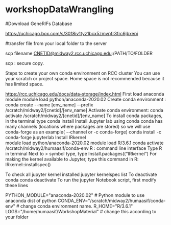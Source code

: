 # workshopDataWrangling

#Download GeneRIFs Database

https://uchicago.box.com/s/3018iv1tyz1bcx5zmvpfr3frc6jbxepi

#transfer file from your local folder to the server

scp filename CNETID@midway2.rcc.uchicago.edu:/PATH/TO/FOLDER
  
scp : secure copy.  

Steps to create your own conda environment on RCC cluster
You can use your scratch or project space. Home space is not recommended because it has limited space. 

https://rcc.uchicago.edu/docs/data-storage/index.html
First load anaconda module
module load python/anaconda-2020.02
 Create conda environment :
conda create --name [env_name] --prefix /scratch/midway2/[cnetid]/[env_name]
Activate conda environment:
conda activate  /scratch/midway2/[cnetid]/[env_name]
To install conda packages, in the terminal type
conda install
Install Jupyter lab using conda
conda has many channels (locations where packages are stored) so we will use conda-forge as an example( --channel or  -c conda-forge)
conda install -c conda-forge jupyterlab
Install IRkernel  
module load python/anaconda-2020.02
module load R/3.6.1
conda activate /scratch/midway2/humaasif/conda-env
R : command line interface
Type R in terminal
Next to > symbol type, type
Install.packages((“IRkernel”)
For making the kernel available to Jupyter,  type this command in R:
IRkernel::installspec()

To check all jupyter kernel installed
jupyter kernelspec list
To deactivate conda
conda deactivate
To run the jupyter Notebook script, first modify these lines

PYTHON_MODULE="anaconda-2020.02"  # Python module to use anaconda dist of python
CONDA_ENV="/scratch/midway2/humaasif/conda-env"    # change conda environment name. 
R_HOME="R/3.6.1"   
LOGS="/home/humaasif/WorkshopMaterial" # change this according to your folder
          

